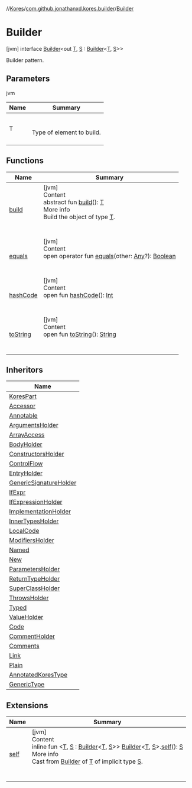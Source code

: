//[Kores](../../index.md)/[com.github.jonathanxd.kores.builder](../index.md)/[Builder](index.md)



# Builder  
 [jvm] interface [Builder](index.md)<out [T](index.md), [S](index.md) : [Builder](index.md)<[T](index.md), [S](index.md)>>

Builder pattern.

   


## Parameters  
  
jvm  
  
|  Name|  Summary| 
|---|---|
| <a name="com.github.jonathanxd.kores.builder/Builder///PointingToDeclaration/"></a>T| <a name="com.github.jonathanxd.kores.builder/Builder///PointingToDeclaration/"></a><br><br>Type of element to build.<br><br>
  


## Functions  
  
|  Name|  Summary| 
|---|---|
| <a name="com.github.jonathanxd.kores.builder/Builder/build/#/PointingToDeclaration/"></a>[build](build.md)| <a name="com.github.jonathanxd.kores.builder/Builder/build/#/PointingToDeclaration/"></a>[jvm]  <br>Content  <br>abstract fun [build](build.md)(): [T](index.md)  <br>More info  <br>Build the object of type [T](index.md).  <br><br><br>
| <a name="kotlin/Any/equals/#kotlin.Any?/PointingToDeclaration/"></a>[equals](../../com.github.jonathanxd.kores.util/-simple-resolver/index.md#%5Bkotlin%2FAny%2Fequals%2F%23kotlin.Any%3F%2FPointingToDeclaration%2F%5D%2FFunctions%2F-1211764316)| <a name="kotlin/Any/equals/#kotlin.Any?/PointingToDeclaration/"></a>[jvm]  <br>Content  <br>open operator fun [equals](../../com.github.jonathanxd.kores.util/-simple-resolver/index.md#%5Bkotlin%2FAny%2Fequals%2F%23kotlin.Any%3F%2FPointingToDeclaration%2F%5D%2FFunctions%2F-1211764316)(other: [Any](https://kotlinlang.org/api/latest/jvm/stdlib/kotlin/-any/index.html)?): [Boolean](https://kotlinlang.org/api/latest/jvm/stdlib/kotlin/-boolean/index.html)  <br><br><br>
| <a name="kotlin/Any/hashCode/#/PointingToDeclaration/"></a>[hashCode](../../com.github.jonathanxd.kores.util/-simple-resolver/index.md#%5Bkotlin%2FAny%2FhashCode%2F%23%2FPointingToDeclaration%2F%5D%2FFunctions%2F-1211764316)| <a name="kotlin/Any/hashCode/#/PointingToDeclaration/"></a>[jvm]  <br>Content  <br>open fun [hashCode](../../com.github.jonathanxd.kores.util/-simple-resolver/index.md#%5Bkotlin%2FAny%2FhashCode%2F%23%2FPointingToDeclaration%2F%5D%2FFunctions%2F-1211764316)(): [Int](https://kotlinlang.org/api/latest/jvm/stdlib/kotlin/-int/index.html)  <br><br><br>
| <a name="kotlin/Any/toString/#/PointingToDeclaration/"></a>[toString](../../com.github.jonathanxd.kores.util/-simple-resolver/index.md#%5Bkotlin%2FAny%2FtoString%2F%23%2FPointingToDeclaration%2F%5D%2FFunctions%2F-1211764316)| <a name="kotlin/Any/toString/#/PointingToDeclaration/"></a>[jvm]  <br>Content  <br>open fun [toString](../../com.github.jonathanxd.kores.util/-simple-resolver/index.md#%5Bkotlin%2FAny%2FtoString%2F%23%2FPointingToDeclaration%2F%5D%2FFunctions%2F-1211764316)(): [String](https://kotlinlang.org/api/latest/jvm/stdlib/kotlin/-string/index.html)  <br><br><br>


## Inheritors  
  
|  Name| 
|---|
| <a name="com.github.jonathanxd.kores/KoresPart.SelfBuilder///PointingToDeclaration/"></a>[KoresPart](../../com.github.jonathanxd.kores/-kores-part/-self-builder/index.md)
| <a name="com.github.jonathanxd.kores.base/Accessor.Builder///PointingToDeclaration/"></a>[Accessor](../../com.github.jonathanxd.kores.base/-accessor/-builder/index.md)
| <a name="com.github.jonathanxd.kores.base/Annotable.Builder///PointingToDeclaration/"></a>[Annotable](../../com.github.jonathanxd.kores.base/-annotable/-builder/index.md)
| <a name="com.github.jonathanxd.kores.base/ArgumentsHolder.Builder///PointingToDeclaration/"></a>[ArgumentsHolder](../../com.github.jonathanxd.kores.base/-arguments-holder/-builder/index.md)
| <a name="com.github.jonathanxd.kores.base/ArrayAccess.Builder///PointingToDeclaration/"></a>[ArrayAccess](../../com.github.jonathanxd.kores.base/-array-access/-builder/index.md)
| <a name="com.github.jonathanxd.kores.base/BodyHolder.Builder///PointingToDeclaration/"></a>[BodyHolder](../../com.github.jonathanxd.kores.base/-body-holder/-builder/index.md)
| <a name="com.github.jonathanxd.kores.base/ConstructorsHolder.Builder///PointingToDeclaration/"></a>[ConstructorsHolder](../../com.github.jonathanxd.kores.base/-constructors-holder/-builder/index.md)
| <a name="com.github.jonathanxd.kores.base/ControlFlow.Builder///PointingToDeclaration/"></a>[ControlFlow](../../com.github.jonathanxd.kores.base/-control-flow/-builder/index.md)
| <a name="com.github.jonathanxd.kores.base/EntryHolder.Builder///PointingToDeclaration/"></a>[EntryHolder](../../com.github.jonathanxd.kores.base/-entry-holder/-builder/index.md)
| <a name="com.github.jonathanxd.kores.base/GenericSignatureHolder.Builder///PointingToDeclaration/"></a>[GenericSignatureHolder](../../com.github.jonathanxd.kores.base/-generic-signature-holder/-builder/index.md)
| <a name="com.github.jonathanxd.kores.base/IfExpr.Builder///PointingToDeclaration/"></a>[IfExpr](../../com.github.jonathanxd.kores.base/-if-expr/-builder/index.md)
| <a name="com.github.jonathanxd.kores.base/IfExpressionHolder.Builder///PointingToDeclaration/"></a>[IfExpressionHolder](../../com.github.jonathanxd.kores.base/-if-expression-holder/-builder/index.md)
| <a name="com.github.jonathanxd.kores.base/ImplementationHolder.Builder///PointingToDeclaration/"></a>[ImplementationHolder](../../com.github.jonathanxd.kores.base/-implementation-holder/-builder/index.md)
| <a name="com.github.jonathanxd.kores.base/InnerTypesHolder.Builder///PointingToDeclaration/"></a>[InnerTypesHolder](../../com.github.jonathanxd.kores.base/-inner-types-holder/-builder/index.md)
| <a name="com.github.jonathanxd.kores.base/LocalCode.Builder///PointingToDeclaration/"></a>[LocalCode](../../com.github.jonathanxd.kores.base/-local-code/-builder/index.md)
| <a name="com.github.jonathanxd.kores.base/ModifiersHolder.Builder///PointingToDeclaration/"></a>[ModifiersHolder](../../com.github.jonathanxd.kores.base/-modifiers-holder/-builder/index.md)
| <a name="com.github.jonathanxd.kores.base/Named.Builder///PointingToDeclaration/"></a>[Named](../../com.github.jonathanxd.kores.base/-named/-builder/index.md)
| <a name="com.github.jonathanxd.kores.base/New.Builder///PointingToDeclaration/"></a>[New](../../com.github.jonathanxd.kores.base/-new/-builder/index.md)
| <a name="com.github.jonathanxd.kores.base/ParametersHolder.Builder///PointingToDeclaration/"></a>[ParametersHolder](../../com.github.jonathanxd.kores.base/-parameters-holder/-builder/index.md)
| <a name="com.github.jonathanxd.kores.base/ReturnTypeHolder.Builder///PointingToDeclaration/"></a>[ReturnTypeHolder](../../com.github.jonathanxd.kores.base/-return-type-holder/-builder/index.md)
| <a name="com.github.jonathanxd.kores.base/SuperClassHolder.Builder///PointingToDeclaration/"></a>[SuperClassHolder](../../com.github.jonathanxd.kores.base/-super-class-holder/-builder/index.md)
| <a name="com.github.jonathanxd.kores.base/ThrowsHolder.Builder///PointingToDeclaration/"></a>[ThrowsHolder](../../com.github.jonathanxd.kores.base/-throws-holder/-builder/index.md)
| <a name="com.github.jonathanxd.kores.base/Typed.Builder///PointingToDeclaration/"></a>[Typed](../../com.github.jonathanxd.kores.base/-typed/-builder/index.md)
| <a name="com.github.jonathanxd.kores.base/ValueHolder.Builder///PointingToDeclaration/"></a>[ValueHolder](../../com.github.jonathanxd.kores.base/-value-holder/-builder/index.md)
| <a name="com.github.jonathanxd.kores.base.comment/Code.Builder///PointingToDeclaration/"></a>[Code](../../com.github.jonathanxd.kores.base.comment/-code/-builder/index.md)
| <a name="com.github.jonathanxd.kores.base.comment/CommentHolder.Builder///PointingToDeclaration/"></a>[CommentHolder](../../com.github.jonathanxd.kores.base.comment/-comment-holder/-builder/index.md)
| <a name="com.github.jonathanxd.kores.base.comment/Comments.Builder///PointingToDeclaration/"></a>[Comments](../../com.github.jonathanxd.kores.base.comment/-comments/-builder/index.md)
| <a name="com.github.jonathanxd.kores.base.comment/Link.Builder///PointingToDeclaration/"></a>[Link](../../com.github.jonathanxd.kores.base.comment/-link/-builder/index.md)
| <a name="com.github.jonathanxd.kores.base.comment/Plain.Builder///PointingToDeclaration/"></a>[Plain](../../com.github.jonathanxd.kores.base.comment/-plain/-builder/index.md)
| <a name="com.github.jonathanxd.kores.type/AnnotatedKoresType.Builder///PointingToDeclaration/"></a>[AnnotatedKoresType](../../com.github.jonathanxd.kores.type/-annotated-kores-type/-builder/index.md)
| <a name="com.github.jonathanxd.kores.type/GenericType.Builder///PointingToDeclaration/"></a>[GenericType](../../com.github.jonathanxd.kores.type/-generic-type/-builder/index.md)


## Extensions  
  
|  Name|  Summary| 
|---|---|
| <a name="com.github.jonathanxd.kores.builder//self/com.github.jonathanxd.kores.builder.Builder[TypeParam(bounds=[kotlin.Any?]),TypeParam(bounds=[com.github.jonathanxd.kores.builder.Builder[TypeParam(bounds=[kotlin.Any?]),^]])]#/PointingToDeclaration/"></a>[self](../self.md)| <a name="com.github.jonathanxd.kores.builder//self/com.github.jonathanxd.kores.builder.Builder[TypeParam(bounds=[kotlin.Any?]),TypeParam(bounds=[com.github.jonathanxd.kores.builder.Builder[TypeParam(bounds=[kotlin.Any?]),^]])]#/PointingToDeclaration/"></a>[jvm]  <br>Content  <br>inline fun <[T](../self.md), [S](../self.md) : [Builder](index.md)<[T](../self.md), [S](../self.md)>> [Builder](index.md)<[T](../self.md), [S](../self.md)>.[self](../self.md)(): [S](../self.md)  <br>More info  <br>Cast from [Builder](index.md) of [T](../self.md) of implicit type [S](../self.md).  <br><br><br>

